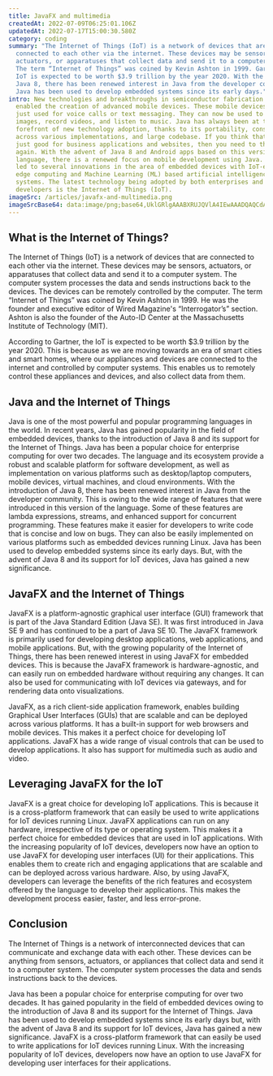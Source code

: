 ```yaml
---
title: JavaFX and multimedia
createdAt: 2022-07-09T06:25:01.106Z
updatedAt: 2022-07-17T15:00:30.580Z
category: coding
summary: "The Internet of Things (IoT) is a network of devices that are
  connected to each other via the internet. These devices may be sensors,
  actuators, or apparatuses that collect data and send it to a computer system.
  The term “Internet of Things” was coined by Kevin Ashton in 1999. Gartner: The
  IoT is expected to be worth $3.9 trillion by the year 2020. With the advent of
  Java 8, there has been renewed interest in Java from the developer community.
  Java has been used to develop embedded systems since its early days."
intro: New technologies and breakthroughs in semiconductor fabrication have
  enabled the creation of advanced mobile devices. These mobile devices are not
  just used for voice calls or text messaging. They can now be used to capture
  images, record videos, and listen to music. Java has always been at the
  forefront of new technology adoption, thanks to its portability, consistency
  across various implementations, and large codebase. If you think that Java is
  just good for business applications and websites, then you need to think
  again. With the advent of Java 8 and Android apps based on this version of the
  language, there is a renewed focus on mobile development using Java. This has
  led to several innovations in the area of embedded devices with IoT-enabled
  edge computing and Machine Learning (ML) based artificial intelligence
  systems. The latest technology being adopted by both enterprises and
  developers is the Internet of Things (IoT).
imageSrc: /articles/javafx-and-multimedia.png
imageSrcBase64: data:image/png;base64,UklGRlgAAABXRUJQVlA4IEwAAADQAQCdASoKAAoAAUAmJaQAAp1JMX4oAAD+++1lM/gP3SRd2DVF2CGW4NUAs993KuXhOKvxlf/jxL5ss7f85Bmj88r9ogAJywwACRgA
---
```


## What is the Internet of Things?

The Internet of Things (IoT) is a network of devices that are connected to each other via the internet. These devices may be sensors, actuators, or apparatuses that collect data and send it to a computer system. The computer system processes the data and sends instructions back to the devices. The devices can be remotely controlled by the computer. The term “Internet of Things” was coined by Kevin Ashton in 1999. He was the founder and executive editor of Wired Magazine's “Interrogator’s” section. Ashton is also the founder of the Auto-ID Center at the Massachusetts Institute of Technology (MIT).

According to Gartner, the IoT is expected to be worth $3.9 trillion by the year 2020. This is because as we are moving towards an era of smart cities and smart homes, where our appliances and devices are connected to the internet and controlled by computer systems. This enables us to remotely control these appliances and devices, and also collect data from them.

## Java and the Internet of Things

Java is one of the most powerful and popular programming languages in the world. In recent years, Java has gained popularity in the field of embedded devices, thanks to the introduction of Java 8 and its support for the Internet of Things. Java has been a popular choice for enterprise computing for over two decades. The language and its ecosystem provide a robust and scalable platform for software development, as well as implementation on various platforms such as desktop/laptop computers, mobile devices, virtual machines, and cloud environments. With the introduction of Java 8, there has been renewed interest in Java from the developer community. This is owing to the wide range of features that were introduced in this version of the language. Some of these features are lambda expressions, streams, and enhanced support for concurrent programming. These features make it easier for developers to write code that is concise and low on bugs. They can also be easily implemented on various platforms such as embedded devices running Linux. Java has been used to develop embedded systems since its early days. But, with the advent of Java 8 and its support for IoT devices, Java has gained a new significance.

## JavaFX and the Internet of Things

JavaFX is a platform-agnostic graphical user interface (GUI) framework that is part of the Java Standard Edition (Java SE). It was first introduced in Java SE 9 and has continued to be a part of Java SE 10. The JavaFX framework is primarily used for developing desktop applications, web applications, and mobile applications. But, with the growing popularity of the Internet of Things, there has been renewed interest in using JavaFX for embedded devices. This is because the JavaFX framework is hardware-agnostic, and can easily run on embedded hardware without requiring any changes. It can also be used for communicating with IoT devices via gateways, and for rendering data onto visualizations.

JavaFX, as a rich client-side application framework, enables building Graphical User Interfaces (GUIs) that are scalable and can be deployed across various platforms. It has a built-in support for web browsers and mobile devices. This makes it a perfect choice for developing IoT applications. JavaFX has a wide range of visual controls that can be used to develop applications. It also has support for multimedia such as audio and video.

## Leveraging JavaFX for the IoT

JavaFX is a great choice for developing IoT applications. This is because it is a cross-platform framework that can easily be used to write applications for IoT devices running Linux. JavaFX applications can run on any hardware, irrespective of its type or operating system. This makes it a perfect choice for embedded devices that are used in IoT applications. With the increasing popularity of IoT devices, developers now have an option to use JavaFX for developing user interfaces (UI) for their applications. This enables them to create rich and engaging applications that are scalable and can be deployed across various hardware. Also, by using JavaFX, developers can leverage the benefits of the rich features and ecosystem offered by the language to develop their applications. This makes the development process easier, faster, and less error-prone.

## Conclusion

The Internet of Things is a network of interconnected devices that can communicate and exchange data with each other. These devices can be anything from sensors, actuators, or appliances that collect data and send it to a computer system. The computer system processes the data and sends instructions back to the devices.

Java has been a popular choice for enterprise computing for over two decades. It has gained popularity in the field of embedded devices owing to the introduction of Java 8 and its support for the Internet of Things. Java has been used to develop embedded systems since its early days but, with the advent of Java 8 and its support for IoT devices, Java has gained a new significance.
JavaFX is a cross-platform framework that can easily be used to write applications for IoT devices running Linux. With the increasing popularity of IoT devices, developers now have an option to use JavaFX for developing user interfaces for their applications.
